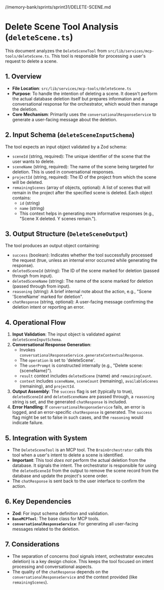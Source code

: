 //memory-bank/sprints/sprint31/DELETE-SCENE.md
# Delete Scene Tool Analysis (`deleteScene.ts`)

This document analyzes the `DeleteSceneTool` from `src/lib/services/mcp-tools/deleteScene.ts`. This tool is responsible for processing a user's request to delete a scene.

## 1. Overview

- **File Location**: `src/lib/services/mcp-tools/deleteScene.ts`
- **Purpose**: To handle the intention of deleting a scene. It doesn't perform the actual database deletion itself but prepares information and a conversational response for the orchestrator, which would then manage the deletion.
- **Core Mechanism**: Primarily uses the `conversationalResponseService` to generate a user-facing message about the deletion.

## 2. Input Schema (`deleteSceneInputSchema`)

The tool expects an input object validated by a Zod schema:

-   `sceneId` (string, required): The unique identifier of the scene that the user wants to delete.
-   `sceneName` (string, required): The name of the scene being targeted for deletion. This is used in conversational responses.
-   `projectId` (string, required): The ID of the project from which the scene will be deleted.
-   `remainingScenes` (array of objects, optional): A list of scenes that will remain in the project after the specified scene is deleted. Each object contains:
    *   `id` (string)
    *   `name` (string)
    *   This context helps in generating more informative responses (e.g., "Scene X deleted. Y scenes remain.").

## 3. Output Structure (`DeleteSceneOutput`)

The tool produces an output object containing:

-   `success` (boolean): Indicates whether the tool successfully processed the request (true, unless an internal error occurred while generating the response).
-   `deletedSceneId` (string): The ID of the scene marked for deletion (passed through from input).
-   `deletedSceneName` (string): The name of the scene marked for deletion (passed through from input).
-   `reasoning` (string): A brief internal note about the action, e.g., "Scene 'SceneName' marked for deletion".
-   `chatResponse` (string, optional): A user-facing message confirming the deletion intent or reporting an error.

## 4. Operational Flow

1.  **Input Validation**: The input object is validated against `deleteSceneInputSchema`.
2.  **Conversational Response Generation**:
    *   Invokes `conversationalResponseService.generateContextualResponse`.
    *   The `operation` is set to 'deleteScene'.
    *   The `userPrompt` is constructed internally (e.g., "Delete scene: {sceneName}").
    *   `result` context includes `deletedScene` (name) and `remainingCount`.
    *   `context` includes `sceneName`, `sceneCount` (remaining), `availableScenes` (remaining), and `projectId`.
3.  **Output Assembly**: The `success` flag is set (typically to true), `deletedSceneId` and `deletedSceneName` are passed through, a `reasoning` string is set, and the generated `chatResponse` is included.
4.  **Error Handling**: If `conversationalResponseService` fails, an error is logged, and an error-specific `chatResponse` is generated. The `success` flag might be set to false in such cases, and the `reasoning` would indicate failure.

## 5. Integration with System

-   The `DeleteSceneTool` is an MCP tool. The `BrainOrchestrator` calls this tool when a user's intent to delete a scene is identified.
-   **Important**: This tool *does not* perform the actual deletion from the database. It signals the intent. The orchestrator is responsible for using the `deletedSceneId` from the output to remove the scene record from the database and update the project's scene order.
-   The `chatResponse` is sent back to the user interface to confirm the action.

## 6. Key Dependencies

-   **Zod**: For input schema definition and validation.
-   **`BaseMCPTool`**: The base class for MCP tools.
-   **`conversationalResponseService`**: For generating all user-facing messages related to the deletion.

## 7. Considerations

-   The separation of concerns (tool signals intent, orchestrator executes deletion) is a key design choice. This keeps the tool focused on intent processing and conversational aspects.
-   The quality of the `chatResponse` depends on the `conversationalResponseService` and the context provided (like `remainingScenes`).
